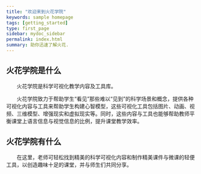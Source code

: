 ```yaml
---
title: "欢迎来到火花学院"
keywords: sample homepage
tags: [getting_started]
type: first_page
sidebar: mydoc_sidebar
permalink: index.html
summary: 助你迅速了解火花.
---
```


## 火花学院是什么   
&ensp;&ensp;&ensp;&ensp;火花学院是科学可视化教学内容及工具库。

&ensp;&ensp;&ensp;&ensp;火花学院致力于帮助学生“看见”那些难以“见到”的科学场景和概念，提供各种可视化内容与工具来帮助学生构建心智模型，这些可视化工具包括图片、动画、视频、三维模型、增强现实和虚拟现实等。同时，这些内容与工具也能够帮助教师平衡课堂上语言信息与视觉信息的比例，提升课堂教学效率。
## 火花学院有什么   
&ensp;&ensp;&ensp;&ensp;在这里，老师可轻松找到精美的科学可视化内容和制作精美课件与微课的轻便工具，以创造趣味十足的课堂，并与师生们共同分享。   




